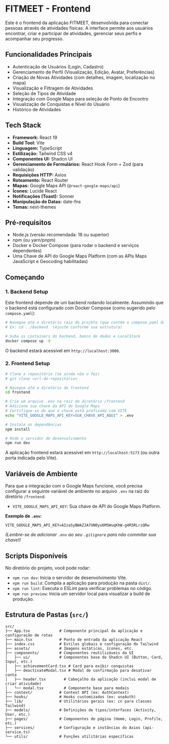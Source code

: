 # FITMEET - Frontend

Este é o frontend da aplicação FITMEET, desenvolvida para conectar pessoas através de atividades físicas. A interface permite aos usuários encontrar, criar e participar de atividades, gerenciar seus perfis e acompanhar seu progresso.

## Funcionalidades Principais

- Autenticação de Usuários (Login, Cadastro)
- Gerenciamento de Perfil (Visualização, Edição, Avatar, Preferências)
- Criação de Novas Atividades (com detalhes, imagem, localização no mapa)
- Visualização e Filtragem de Atividades
- Seleção de Tipos de Atividade
- Integração com Google Maps para seleção de Ponto de Encontro
- Visualização de Conquistas e Nível do Usuário
- Histórico de Atividades

## Tech Stack

- **Framework:** React 19
- **Build Tool:** Vite
- **Linguagem:** TypeScript
- **Estilização:** Tailwind CSS v4
- **Componentes UI:** Shadcn UI
- **Gerenciamento de Formulários:** React Hook Form + Zod (para validação)
- **Requisições HTTP:** Axios
- **Roteamento:** React Router
- **Mapas:** Google Maps API (`@react-google-maps/api`)
- **Ícones:** Lucide React
- **Notificações (Toast):** Sonner
- **Manipulação de Datas:** date-fns
- **Temas:** next-themes

## Pré-requisitos

- Node.js (versão recomendada: 18 ou superior)
- npm (ou yarn/pnpm)
- Docker e Docker Compose (para rodar o backend e serviços dependentes)
- Uma Chave de API do Google Maps Platform (com as APIs Maps JavaScript e Geocoding habilitadas)

## Começando

### 1. Backend Setup

Este frontend depende de um backend rodando localmente. Assumindo que o backend está configurado com Docker Compose (como sugerido pelo `compose.yaml`):

```bash
# Navegue até o diretório raiz do projeto (que contém o compose.yaml do backend)
# Ex: cd ../backend  (Ajuste conforme sua estrutura)

# Suba os containers do backend, banco de dados e LocalStack
docker compose up -d
```

O backend estará acessível em `http://localhost:3000`.

### 2. Frontend Setup

```bash
# Clone o repositório (se ainda não o fez)
# git clone <url-do-repositorio>

# Navegue até o diretório do frontend
cd frontend

# Crie um arquivo .env na raiz do diretório /frontend
# Adicione sua chave da API do Google Maps
# Certifique-se de que a chave está prefixada com VITE_
echo "VITE_GOOGLE_MAPS_API_KEY=SUA_CHAVE_API_AQUI" > .env

# Instale as dependências
npm install

# Rode o servidor de desenvolvimento
npm run dev
```

A aplicação frontend estará acessível em `http://localhost:5173` (ou outra porta indicada pelo Vite).

## Variáveis de Ambiente

Para que a integração com o Google Maps funcione, você precisa configurar a seguinte variável de ambiente no arquivo `.env` na raiz do diretório `/frontend`:

- `VITE_GOOGLE_MAPS_API_KEY`: Sua chave de API do Google Maps Platform.

**Exemplo de `.env`:**

```
VITE_GOOGLE_MAPS_API_KEY=AIzaSyBWAZJA7UN0yx6M5WuqKhW-g4R5RLrzQRw
```

_(Lembre-se de adicionar `.env` ao seu `.gitignore` para não commitar sua chave!)_

## Scripts Disponíveis

No diretório do projeto, você pode rodar:

- `npm run dev`: Inicia o servidor de desenvolvimento Vite.
- `npm run build`: Compila a aplicação para produção na pasta `dist/`.
- `npm run lint`: Executa o ESLint para verificar problemas no código.
- `npm run preview`: Inicia um servidor local para visualizar a build de produção.

## Estrutura de Pastas (`src/`)

```
src/
├── App.tsx             # Componente principal da aplicação e configuração de rotas
├── main.tsx            # Ponto de entrada da aplicação React
├── index.css           # Estilos globais e configuração do Tailwind
├── assets/             # Imagens estáticas, ícones, etc.
├── components/         # Componentes reutilizáveis da UI
│   ├── ui/             # Componentes base do Shadcn UI (Button, Card, Input, etc.)
│   ├── achievementCard.tsx # Card para exibir conquistas
│   ├── deactivateModal.tsx # Modal de confirmação para desativar conta
│   ├── header.tsx        # Cabeçalho da aplicação (inclui modal de criar atividade)
│   └── modal.tsx         # Componente base para modais
├── context/            # Context API (ex: AuthContext)
├── hooks/              # Hooks customizados (ex: useAuth)
├── lib/                # Utilitários gerais (ex: cn para classes Tailwind)
├── models/             # Definições de tipos/interfaces (Activity, User, etc.)
├── pages/              # Componentes de página (Home, Login, Profile, etc.)
├── services/           # Configuração e instâncias do Axios (api-service.ts)
└── utils/              # Funções utilitárias específicas
```
